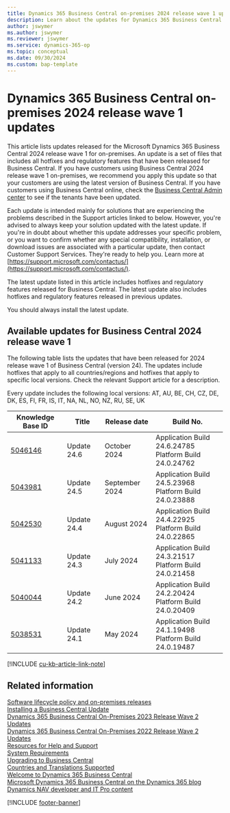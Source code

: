 ```yaml
---
title: Dynamics 365 Business Central on-premises 2024 release wave 1 updates
description: Learn about the updates for Dynamics 365 Business Central 2024 Release Wave 1 on-premises deployments.
author: jswymer
ms.author: jswymer
ms.reviewer: jswymer
ms.service: dynamics-365-op
ms.topic: conceptual
ms.date: 09/30/2024
ms.custom: bap-template
---
```


# Dynamics 365 Business Central on-premises 2024 release wave 1 updates

This article lists updates released for the Microsoft Dynamics 365 Business Central 2024 release wave 1 for on-premises. An update is a set of files that includes all hotfixes and regulatory features that have been released for Business Central. If you have customers using Business Central 2024 release wave 1 on-premises, we recommend you apply this update so that your customers are using the latest version of Business Central. If you have customers using Business Central online, check the [Business Central Admin center](../administration/tenant-admin-center.md) to see if the tenants have been updated.  

Each update is intended mainly for solutions that are experiencing the problems described in the Support articles linked to below. However, you're advised to always keep your solution updated with the latest update. If you're in doubt about whether this update addresses your specific problem, or you want to confirm whether any special compatibility, installation, or download issues are associated with a particular update, then contact Customer Support Services. They're ready to help you. Learn more at [https://support.microsoft.com/contactus/](https://support.microsoft.com/contactus/).

The latest update listed in this article includes hotfixes and regulatory features released for Business Central. The latest update also includes hotfixes and regulatory features released in previous updates.  

You should always install the latest update.

## Available updates for Business Central 2024 release wave 1

The following table lists the updates that have been released for 2024 release wave 1 of Business Central (version 24). The updates include hotfixes that apply to all countries/regions and hotfixes that apply to specific local versions. Check the relevant Support article for a description.

Every update includes the following local versions: AT, AU, BE, CH, CZ, DE, DK, ES, FI, FR, IS, IT, NA, NL, NO, NZ, RU, SE, UK

|Knowledge Base ID|Title|Release date  |Build No. |
|-----------------|-----|--------------|----------|
|[5046146](https://support.microsoft.com/help/5046146)|Update 24.6 |October 2024|Application Build 24.6.24785</br>Platform Build 24.0.24762|
|[5043981](https://support.microsoft.com/help/5043981)|Update 24.5 |September 2024|Application Build 24.5.23968</br>Platform Build 24.0.23888|
|[5042530](https://support.microsoft.com/help/5042530)|Update 24.4 |August 2024|Application Build 24.4.22925</br>Platform Build 24.0.22865|
|[5041133](https://support.microsoft.com/help/5041133)|Update 24.3 |July 2024|Application Build 24.3.21517</br>Platform Build 24.0.21458|
|[5040044](https://support.microsoft.com/help/5040044)|Update 24.2 |June 2024|Application Build 24.2.20424</br>Platform Build 24.0.20409|
|[5038531](https://support.microsoft.com/help/5038531)|Update 24.1 |May 2024|Application Build 24.1.19498</br>Platform Build 24.0.19487|

[!INCLUDE [cu-kb-article-link-note](../includes/cu-kb-article-link-note.md)]

## Related information

[Software lifecycle policy and on-premises releases](../terms/lifecycle-policy-on-premises.md)  
[Installing a Business Central Update](../upgrade/upgrading-cumulative-update-v24.md)  
[Dynamics 365 Business Central On-Premises 2023 Release Wave 2 Updates](update-versions-23.md)  
[Dynamics 365 Business Central On-Premises 2022 Release Wave 2 Updates](update-versions-22.md)  
[Resources for Help and Support](../help-and-support.md)  
[System Requirements](system-requirements-business-central-v24.md)  
[Upgrading to Business Central](../upgrade/upgrading-to-business-central.md)  
[Countries and Translations Supported](../compliance/apptest-countries-and-translations.md)  
[Welcome to Dynamics 365 Business Central](/dynamics365/business-central/index)  
[Microsoft Dynamics 365 Business Central on the Dynamics 365 blog](https://www.microsoft.com/dynamics-365/blog/it-professional/product/dynamics-365-business-central/)  
[Dynamics NAV developer and IT Pro content](/dynamics-nav/index)

[!INCLUDE [footer-banner](../includes/footer-banner.md)]
